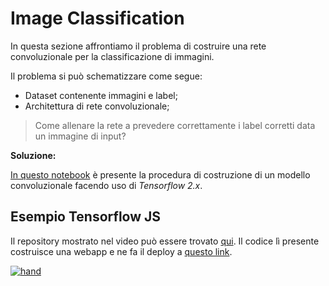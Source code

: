 # Image Classification

In questa sezione affrontiamo il problema di costruire una rete convoluzionale per la classificazione di immagini.

Il problema si può schematizzare come segue:

* Dataset contenente immagini e label;
* Architettura di rete convoluzionale;

> Come allenare la rete a prevedere correttamente i label corretti data un immagine di input?

**Soluzione:**

[In questo notebook](https://github.com/DeepLearningItalia/Computer-Vision-Hands-on/blob/main/Lectures_src/ImageClassification/ConvolutionalNN-TFKeras.ipynb) è presente la procedura di costruzione di un modello convoluzionale facendo uso di *Tensorflow 2.x*.

## Esempio Tensorflow JS
Il repository mostrato nel video può essere trovato [qui](https://github.com/oscar-defelice/handgesture.github.io).
Il codice lì presente costruisce una webapp e ne fa il deploy a [questo link](https://oscar-defelice.github.io/handgesture.github.io/).

<a href="https://oscar-defelice.github.io/handgesture.github.io/" rel="handgesture recognition">![hand](https://user-images.githubusercontent.com/49638680/114884954-7b445400-9e06-11eb-89d2-fe0c92962781.png)</a>
